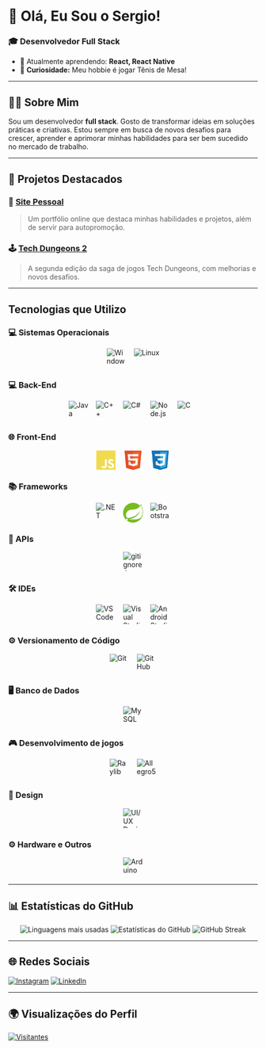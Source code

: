 # 👋 Olá, Eu Sou o Sergio!

### 🎓 Desenvolvedor Full Stack 

- 🌱 Atualmente aprendendo: **React, React Native**
- 🏓 **Curiosidade:** Meu hobbie é jogar Tênis de Mesa!

---

## 🧑‍💻 Sobre Mim

Sou um desenvolvedor **full stack**. Gosto de transformar ideias em soluções práticas e criativas. Estou sempre em busca de novos desafios para crescer, aprender e aprimorar minhas habilidades para ser bem sucedido no mercado de trabalho.

---

## 🚀 Projetos Destacados

### 🎨 [Site Pessoal](https://github.com/SergioGTF/Site-pessoal)
> Um portfólio online que destaca minhas habilidades e projetos, além de servir para autopromoção.

### 🕹️ [Tech Dungeons 2](https://github.com/SergioGTF/Tech-Dungeons-2)
> A segunda edição da saga de jogos Tech Dungeons, com melhorias e novos desafios.

---

## Tecnologias que Utilizo

### 💻 Sistemas Operacionais
<div style="display: flex; flex-wrap: wrap; gap: 15px; justify-content: center;">
  <img alt="Windows" height="40" width="40" src="https://upload.wikimedia.org/wikipedia/commons/5/5f/Windows_logo_-_2012.svg">
  <img alt="Linux" height="40" widht="40" src="https://cdn.jsdelivr.net/gh/devicons/devicon/icons/linux/linux-original.svg">
</div>

### 💻 Back-End
<div style="display: flex; flex-wrap: wrap; gap: 15px; justify-content: center;">
  <img alt="Java" height="40" width="40" src="https://cdn.worldvectorlogo.com/logos/java-4.svg">
  <img alt="C++" height="40" width="40" src="https://upload.wikimedia.org/wikipedia/commons/1/18/ISO_C%2B%2B_Logo.svg">
  <img alt="C#" height="40" width="40" src="https://cdn.worldvectorlogo.com/logos/c--4.svg">
  <img alt="Node.js" height="40" width="40" src="https://cdn.jsdelivr.net/gh/devicons/devicon/icons/nodejs/nodejs-original.svg">
  <img alt="C" height="40" width="40" src="https://cdn.worldvectorlogo.com/logos/c-1.svg">
</div>

### 🌐 Front-End
<div style="display: flex; flex-wrap: wrap; gap: 15px; justify-content: center;">
  <img alt="JavaScript" height="40" width="40" src="https://raw.githubusercontent.com/devicons/devicon/master/icons/javascript/javascript-plain.svg">
  <img alt="HTML5" height="40" width="40" src="https://raw.githubusercontent.com/devicons/devicon/master/icons/html5/html5-original.svg">
  <img alt="CSS3" height="40" width="40" src="https://raw.githubusercontent.com/devicons/devicon/master/icons/css3/css3-original.svg">
</div>

### 📚 Frameworks
<div style="display: flex; flex-wrap: wrap; gap: 15px; justify-content: center;">
  <img alt=".NET" height="40" width="40" src="https://th.bing.com/th/id/OIP.2znrrMSAR8ot1Z_9UZ67ywHaHa?rs=1&pid=ImgDetMain">
  <img alt="Spring Boot" height="40" width="40" src="https://raw.githubusercontent.com/devicons/devicon/master/icons/spring/spring-original.svg">
  <img alt="Bootstrap" height="40" width="40" src="https://upload.wikimedia.org/wikipedia/commons/b/b2/Bootstrap_logo.svg">
</div>

### 🔌 APIs
<div style="display: flex; flex-wrap: wrap; gap: 15px; justify-content: center;">
  <img alt="gitignore.io" height="40" width="40" src="https://www.toptal.com/developers/gitignore/img/gitignore-logo-horizontal@2x.png">
</div>

### 🛠️ IDEs 
<div style="display: flex; flex-wrap: wrap; gap: 15px; justify-content: center;">
  <img alt="VSCode" height="40" width="40" src="https://cdn.jsdelivr.net/gh/devicons/devicon/icons/vscode/vscode-original.svg">
  <img alt="Visual Studio" height="40" width="40" src="https://cdn.jsdelivr.net/gh/devicons/devicon/icons/visualstudio/visualstudio-plain.svg">
  <img alt="Android Studio" height="40" width="40" src="https://cdn.jsdelivr.net/gh/devicons/devicon/icons/androidstudio/androidstudio-original.svg" />
</div>

### ⚙️ Versionamento de Código
<div style="display: flex; flex-wrap: wrap; gap: 15px; justify-content: center;">
  <img alt="Git" height="40" width="40" src="https://cdn.jsdelivr.net/gh/devicons/devicon/icons/git/git-original.svg">
  <img alt="GitHub" height="40" width="40" src="https://cdn.jsdelivr.net/gh/devicons/devicon/icons/github/github-original.svg">
</div>

### 🖥️ Banco de Dados
<div style="display: flex; flex-wrap: wrap; gap: 15px; justify-content: center;">
  <img alt="MySQL" height="40" width="40" src="https://cdn.jsdelivr.net/gh/devicons/devicon/icons/mysql/mysql-original.svg"> 
</div>

### 🎮 Desenvolvimento de jogos
<div style="display: flex; flex-wrap: wrap; gap: 15px; justify-content: center;">
  <img alt="Raylib" height="40" width="40" src="https://upload.wikimedia.org/wikipedia/commons/f/f4/Raylib_logo.png">
  <img alt="Allegro5" height="40" width="40" src="https://avatars.githubusercontent.com/u/7524022?s=48&v=4">
</div>

### 🎨 Design
<div style="display: flex; flex-wrap: wrap; gap: 15px; justify-content: center;">
  <img alt="UI/UX Design" height="40" width="40" src="https://cdn.jsdelivr.net/gh/devicons/devicon/icons/figma/figma-original.svg" />
</div>

### ⚙️ Hardware e Outros
<div style="display: flex; flex-wrap: wrap; gap: 15px; justify-content: center;">
  <img alt="Arduino" height="40" width="40" src="https://cdn.jsdelivr.net/gh/devicons/devicon/icons/arduino/arduino-original.svg">
</div>

---

## 📊 Estatísticas do GitHub

<p align="center">
  <img height="150em" src="https://github-readme-stats.vercel.app/api/top-langs/?username=SergioGTF&layout=compact&theme=synthwave" alt="Linguagens mais usadas"/>
  <img height="150em" src="https://github-readme-stats.vercel.app/api?username=SergioGTF&show_icons=true&theme=synthwave" alt="Estatísticas do GitHub"/>
  <img height="150em" src="https://streak-stats.demolab.com?user=SergioGTF&theme=synthwave" alt="GitHub Streak"/>
</p>

---

## 🌐 Redes Sociais

[![Instagram](https://img.shields.io/badge/Instagram-E4405F?style=for-the-badge&logo=instagram&logoColor=white)](https://www.instagram.com/sergiotavaresfarias/)
[![LinkedIn](https://img.shields.io/badge/LinkedIn-0077B5?style=for-the-badge&logo=linkedin&logoColor=white)](https://www.linkedin.com/in/sergio-gabriel-tavares-farias-624775268/)

---

## 🌍 Visualizações do Perfil

[![Visitantes](https://api.visitorbadge.io/api/visitors?path=https%3A%2F%2Fgithub.com%2FSergioGTF%2FSergioGTF&label=Visitantes&labelColor=%23430064&countColor=%23d9e3f0)](https://visitorbadge.io/status?path=https%3A%2F%2Fgithub.com%2FSergioGTF%2FSergioGTF)
